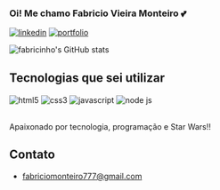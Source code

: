 
### Oi! Me chamo Fabricio Vieira Monteiro 💕

[![linkedin](https://img.shields.io/badge/LinkedIn-0077B5?style=for-the-badge&logo=linkedin&logoColor=white
)](https://www.linkedin.com/in/fab-monteiro/)
[![portfolio](https://img.shields.io/badge/portfolio-000000?style=for-the-badge&logo=About.me&logoColor=white)](https://fabricinhozzz.github.io/portfolio/)

![fabricinho's GitHub stats](https://github-readme-stats-sigma-five.vercel.app/api?username=fabricinhozzz&show_icons=true&theme=tokyonight)


## Tecnologias que sei utilizar

<div>
    <img align="center" alt="html5" src="https://img.shields.io/badge/HTML5-E34F26?style=for-the-badge&logo=html5&logoColor=white" ></img>
    <img align="center" alt="css3" src="https://img.shields.io/badge/CSS3-1572B6?style=for-the-badge&logo=css3&logoColor=white" ></img>
    <img align="center" alt="javascript" src="https://img.shields.io/badge/JavaScript-F7DF1E?style=for-the-badge&logo=javascript&logoColor=black" ></img>
    <img align="center" alt="node js" src="https://img.shields.io/badge/Node.js-43853D?style=for-the-badge&logo=node.js&logoColor=white" ></img>
</div>
<br>

Apaixonado por tecnologia, programação e Star Wars!!
<br>

## Contato
- [fabriciomonteiro777@gmail.com](#)
